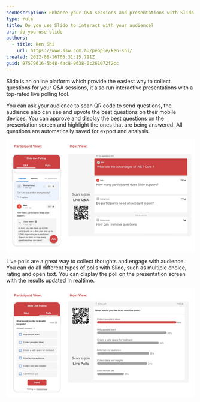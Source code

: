 ```yaml
---
seoDescription: Enhance your Q&A sessions and presentations with Slido's interactive tools, including live polling and question collecting, for a more engaging audience experience.
type: rule
title: Do you use Slido to interact with your audience?
uri: do-you-use-slido
authors:
  - title: Ken Shi
    url: https://www.ssw.com.au/people/ken-shi/
created: 2022-08-16T05:31:15.791Z
guid: 97579616-5b48-4ac8-9638-0c261072f2cc
---
```


Slido is an online platform which provide the easiest way to collect questions for your Q&A sessions, it also run interactive presentations with a top-rated live polling tool.

<!--endintro-->

You can ask your audience to scan QR code to send questions, the audience also can see and upvote the best questions on their mobile devices. You can approve and display the best questions on the presentation screen and highlight the ones that are being answered. All questions are automatically saved for export and analysis.

![Figure: Slido live Q&A's participant view and host view](liveqa.jpg "Figure: Slido live Q&A's participant view and host view")

Live polls are a great way to collect thoughts and engage with audience. You can do all different types of polls with Slido, such as multiple choice, rating and open text. You can display the poll on the presentation screen with the results updated in realtime.

![Figure: Slido live polls' participant view and host view](livepolls.jpg "Figure: Slido live polls' participant view and host view")
